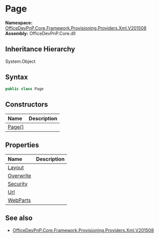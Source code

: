 # Page
  

**Namespace:** [OfficeDevPnP.Core.Framework.Provisioning.Providers.Xml.V201508](OfficeDevPnP.Core.Framework.Provisioning.Providers.Xml.V201508.md)  
**Assembly:** OfficeDevPnP.Core.dll  
## Inheritance Hierarchy
System.Object  

## Syntax
```C#
public class Page
```
## Constructors
|**Name**|**Description**|
|:-----|:-----|
| [Page()](OfficeDevPnP.Core.Framework.Provisioning.Providers.Xml.V201508.Page.ctor1.md) | 
## Properties
|**Name**|**Description**|
|:-----|:-----|
| [Layout](OfficeDevPnP.Core.Framework.Provisioning.Providers.Xml.V201508.Page.Layout.md) | 
| [Overwrite](OfficeDevPnP.Core.Framework.Provisioning.Providers.Xml.V201508.Page.Overwrite.md) | 
| [Security](OfficeDevPnP.Core.Framework.Provisioning.Providers.Xml.V201508.Page.Security.md) | 
| [Url](OfficeDevPnP.Core.Framework.Provisioning.Providers.Xml.V201508.Page.Url.md) | 
| [WebParts](OfficeDevPnP.Core.Framework.Provisioning.Providers.Xml.V201508.Page.WebParts.md) | 
## See also
- [OfficeDevPnP.Core.Framework.Provisioning.Providers.Xml.V201508](OfficeDevPnP.Core.Framework.Provisioning.Providers.Xml.V201508.md)
